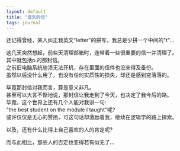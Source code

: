 ```yaml
---
layout: default
title: "遗失的信"
tags: journal
---
```


还记得曾经，某人纠正我英文"letter"的拼写，我总是少拼一个中间的"t"...  
  
这几天突然想起，前些天清理邮箱时，连带着一些很重要的信一并清理了。  
其中就包括p.的那封信。  
之前旧电脑系统崩溃无法开机，存在里面的信件也没来得及备份。  
虽然以后没什么用了，也没有任何实质性的损失，却还是感到空落落的。  
  
毕竟那封信对我而言，算是意义非凡。  
甚至可以大言不惭地说，那封信让我走到了今天，也决定了我今后的路。  
毕竟，这个世界上还有几个人能对我讲一句:  
"the best student on the module I taught"呢?  
或许仅仅是无心的赞扬，可这句话却激励着我，继续在逻辑学的路上探索。  
  
以及，还有什么比得上自己喜欢的人的肯定呢?  
  
而与此相比，那些人的否定也变得若有似无了...  
  
